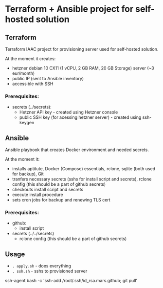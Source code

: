# Terraform + Ansible project for self-hosted solution

## Terraform

Terraform IAAC project for provisioning server used for self-hosted solution.

At the moment it creates:

- hetzner debian 10 CX11 (1 vCPU, 2 GB RAM, 20 GB Storage) server (~3 eur/month)
- public IP (sent to Ansible inventory)
- accessible with SSH

### Prerequisites:

- secrets (../secrets):
  - Hetzner API key - created using Hetzner console
  - public SSH key (for acessing hetzner server) - created using ssh-keygen

## Ansible

Ansible playbook that creates Docker environment and needed secrets.

At the moment it:

- installs aptitute, Docker (Compose) essentials, rclone, sqlite (both used for backup), Git
- tranfers necessary secrets (sshs for install script and secrets), rclone config (this should be a part of github secrets)
- checkouts install script and secrets
- execute install procedure
- sets cron jobs for backup and renewing TLS cert

### Prerequisites:

- github:
  - install script
- secrets (../../secrets)
  - rclone config (this should be a part of github secrets)
## Usage

- `. apply.sh` - does everything
- `. ssh.sh` - sshs to provisioned server

ssh-agent bash -c 'ssh-add /root/.ssh/id_rsa.mars.github; git pull'
